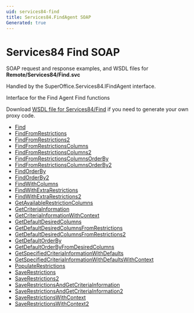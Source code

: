 ```yaml
---
uid: services84-find
title: Services84.FindAgent SOAP
Generated: true
---
```


# Services84 Find SOAP

SOAP request and response examples, and WSDL files for **Remote/Services84/Find.svc**

Handled by the <see cref="T:SuperOffice.Services84.IFindAgent">SuperOffice.Services84.IFindAgent</see> interface.

Interface for the Find Agent
Find functions

Download [WSDL file for Services84/Find](../Services84-Find.md) if you need to generate your own proxy code.

* [Find](Find.md)
* [FindFromRestrictions](FindFromRestrictions.md)
* [FindFromRestrictions2](FindFromRestrictions2.md)
* [FindFromRestrictionsColumns](FindFromRestrictionsColumns.md)
* [FindFromRestrictionsColumns2](FindFromRestrictionsColumns2.md)
* [FindFromRestrictionsColumnsOrderBy](FindFromRestrictionsColumnsOrderBy.md)
* [FindFromRestrictionsColumnsOrderBy2](FindFromRestrictionsColumnsOrderBy2.md)
* [FindOrderBy](FindOrderBy.md)
* [FindOrderBy2](FindOrderBy2.md)
* [FindWithColumns](FindWithColumns.md)
* [FindWithExtraRestrictions](FindWithExtraRestrictions.md)
* [FindWithExtraRestrictions2](FindWithExtraRestrictions2.md)
* [GetAvailableRestrictionColumns](GetAvailableRestrictionColumns.md)
* [GetCriteriaInformation](GetCriteriaInformation.md)
* [GetCriteriaInformationWithContext](GetCriteriaInformationWithContext.md)
* [GetDefaultDesiredColumns](GetDefaultDesiredColumns.md)
* [GetDefaultDesiredColumnsFromRestrictions](GetDefaultDesiredColumnsFromRestrictions.md)
* [GetDefaultDesiredColumnsFromRestrictions2](GetDefaultDesiredColumnsFromRestrictions2.md)
* [GetDefaultOrderBy](GetDefaultOrderBy.md)
* [GetDefaultOrderByFromDesiredColumns](GetDefaultOrderByFromDesiredColumns.md)
* [GetSpecifiedCriteriaInformationWithDefaults](GetSpecifiedCriteriaInformationWithDefaults.md)
* [GetSpecifiedCriteriaInformationWithDefaultsWithContext](GetSpecifiedCriteriaInformationWithDefaultsWithContext.md)
* [PopulateRestrictions](PopulateRestrictions.md)
* [SaveRestrictions](SaveRestrictions.md)
* [SaveRestrictions2](SaveRestrictions2.md)
* [SaveRestrictionsAndGetCriteriaInformation](SaveRestrictionsAndGetCriteriaInformation.md)
* [SaveRestrictionsAndGetCriteriaInformation2](SaveRestrictionsAndGetCriteriaInformation2.md)
* [SaveRestrictionsWithContext](SaveRestrictionsWithContext.md)
* [SaveRestrictionsWithContext2](SaveRestrictionsWithContext2.md)
